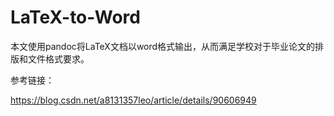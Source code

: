 # LaTeX-to-Word

本文使用pandoc将LaTeX文档以word格式输出，从而满足学校对于毕业论文的排版和文件格式要求。

参考链接：

https://blog.csdn.net/a8131357leo/article/details/90606949
